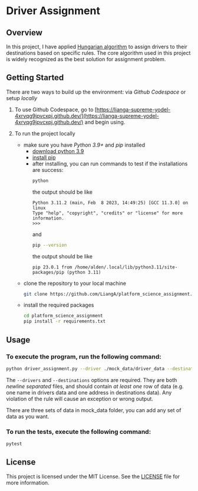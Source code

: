 # Driver Assignment

## Overview

In this project, I have applied [Hungarian algorithm](https://en.wikipedia.org/wiki/Hungarian_algorithm) to assign drivers to their destinations based on specific rules. The core algorithm used in this project is widely recognized as the best solution for assignment problem.

## Getting Started

There are two ways to build up the environment: via *Github Codespace* or setup *locally* 

1. To use Github Codespace, go to [https://lianga-supreme-yodel-4xrvqg9jpvcxpj.github.dev/](https://lianga-supreme-yodel-4xrvqg9jpvcxpj.github.dev/) and begin using.

2. To run the project locally
    - make sure you have *Python 3.9+* and *pip* installed
        - [download python 3.9](https://www.python.org/downloads/release/python-390/)
        - [install pip](https://pip.pypa.io/en/stable/installation/)
        - after installing, you can run commands to test if the installations are success:
          ```bash
          python
          ```
          the output should be like
          ```
          Python 3.11.2 (main, Feb  8 2023, 14:49:25) [GCC 11.3.0] on linux
          Type "help", "copyright", "credits" or "license" for more information.
          >>>
          ```
          and
          ```bash
          pip --version
          ```
          the output should be like
          ```
          pip 23.0.1 from /home/alden/.local/lib/python3.11/site-packages/pip (python 3.11)
          ```
    - clone the repository to your local machine 
        ```bash
        git clone https://github.com/LiangA/platform_science_assignment.git
        ```
    - install the required packages
        ```bash
        cd platform_science_assignment
        pip install -r requirements.txt
        ```

## Usage

### To execute the program, run the following command: 

```bash
python driver_assignment.py --driver ./mock_data/driver_data --destinations ./mock_data/destinations_data
```

The ```--drivers``` and ```--destinations``` options are required. They are both *newline separated* files, and should contain *at least one* row of data (e.g. one name in drivers data and one address in destinations data). Any violation of the rule will cause an exception or wrong output. 

There are three sets of data in mock_data folder, you can add any set of data as you want.

### To run the tests, execute the following command:

```bash
pytest
```

## License

This project is licensed under the MIT License. See the [LICENSE](./LICENSE) file for more information.


